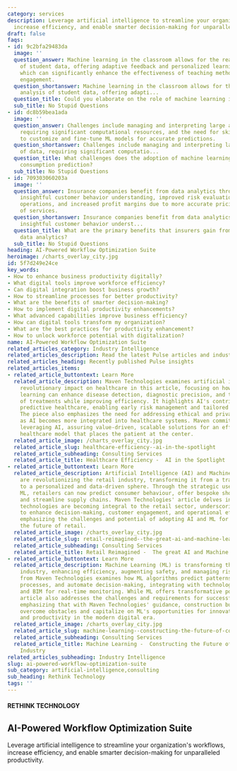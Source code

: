 ```yaml
---
category: services
description: Leverage artificial intelligence to streamline your organization's workflows,
  increase efficiency, and enable smarter decision-making for unparalleled productivity.
draft: false
faqs:
- id: 9c2bfa29483da
  image: ''
  question_answer: Machine learning in the classroom allows for the real-time analysis
    of student data, offering adaptive feedback and personalized learning experiences,
    which can significantly enhance the effectiveness of teaching methods and student
    engagement.
  question_shortanswer: Machine learning in the classroom allows for the real-time
    analysis of student data, offering adapti...
  question_title: Could you elaborate on the role of machine learning in the classroom?
  sub_title: No Stupid Questions
- id: dc8b59bea1ada
  image: ''
  question_answer: Challenges include managing and interpreting large amounts of data,
    requiring significant computational resources, and the need for skilled professionals
    to customize and fine-tune ML models for accurate predictions.
  question_shortanswer: Challenges include managing and interpreting large amounts
    of data, requiring significant computatio...
  question_title: What challenges does the adoption of machine learning face in energy
    consumption prediction?
  sub_title: No Stupid Questions
- id: 709303060203a
  image: ''
  question_answer: Insurance companies benefit from data analytics through gaining
    insightful customer behavior understanding, improved risk evaluation, streamlined
    operations, and increased profit margins due to more accurate pricing and personalization
    of services.
  question_shortanswer: Insurance companies benefit from data analytics through gaining
    insightful customer behavior underst...
  question_title: What are the primary benefits that insurers gain from leveraging
    data analytics?
  sub_title: No Stupid Questions
heading: AI-Powered Workflow Optimization Suite
heroimage: /charts_overlay_city.jpg
id: 5f7d249e24ce
key_words:
- How to enhance business productivity digitally?
- What digital tools improve workforce efficiency?
- Can digital integration boost business growth?
- How to streamline processes for better productivity?
- What are the benefits of smarter decision-making?
- How to implement digital productivity enhancements?
- What advanced capabilities improve business efficiency?
- How can digital tools transform my organization?
- What are the best practices for productivity enhancement?
- How to unlock workforce potential with digitalization?
name: AI-Powered Workflow Optimization Suite
related_articles_category: Industry Intelligence
related_articles_description: Read the latest Pulse articles and industry insights.
related_articles_heading: Recently published Pulse insights
related_articles_items:
- related_article_buttontext: Learn More
  related_article_description: Maven Technologies examines artificial intelligence's
    revolutionary impact on healthcare in this article, focusing on how AI and machine
    learning can enhance disease detection, diagnostic precision, and the personalization
    of treatments while improving efficiency. It highlights AI's contributions to
    predictive healthcare, enabling early risk management and tailored patient care.
    The piece also emphasizes the need for addressing ethical and privacy concerns
    as AI becomes more integrated into healthcare systems. Maven commits to responsibly
    leveraging AI, assuring value-driven, scalable solutions for an efficient, cost-effective
    healthcare model that places the patient at the center.
  related_article_image: /charts_overlay_city.jpg
  related_article_slug: healthcare-efficiency--ai-in-the-spotlight
  related_article_subheading: Consulting Services
  related_article_title: Healthcare Efficiency -  AI in the Spotlight
- related_article_buttontext: Learn More
  related_article_description: Artificial Intelligence (AI) and Machine Learning (ML)
    are revolutionizing the retail industry, transforming it from a traditional marketplace
    to a personalized and data-driven sphere. Through the strategic use of AI and
    ML, retailers can now predict consumer behaviour, offer bespoke shopping experiences,
    and streamline supply chains. Maven Technologies' article delves into how these
    technologies are becoming integral to the retail sector, underscoring their capacity
    to enhance decision-making, customer engagement, and operational efficiency, while
    emphasizing the challenges and potential of adopting AI and ML for redefining
    the future of retail.
  related_article_image: /charts_overlay_city.jpg
  related_article_slug: retail-reimagined--the-great-ai-and-machine-learning-legend
  related_article_subheading: Consulting Services
  related_article_title: Retail Reimagined -  The great AI and Machine Learning legend
- related_article_buttontext: Learn More
  related_article_description: Machine Learning (ML) is transforming the construction
    industry, enhancing efficiency, augmenting safety, and managing risks. This article
    from Maven Technologies examines how ML algorithms predict patterns, streamline
    processes, and automate decision-making, integrating with technologies like IoT
    and BIM for real-time monitoring. While ML offers transformative potential, the
    article also addresses the challenges and requirements for successful integration,
    emphasizing that with Maven Technologies' guidance, construction businesses can
    overcome obstacles and capitalize on ML's opportunities for innovation, safety,
    and productivity in the modern digital era.
  related_article_image: /charts_overlay_city.jpg
  related_article_slug: machine-learning--constructing-the-future-of-construction-industry
  related_article_subheading: Consulting Services
  related_article_title: Machine Learning -  Constructing the Future of Construction
    Industry
related_articles_subheading: Industry Intelligence
slug: ai-powered-workflow-optimization-suite
sub_category: artificial-intelligence,consulting
sub_heading: Rethink Technology
tags: ''
---
```


#### RETHINK TECHNOLOGY
## AI-Powered Workflow Optimization Suite
Leverage artificial intelligence to streamline your organization's workflows, increase efficiency, and enable smarter decision-making for unparalleled productivity.